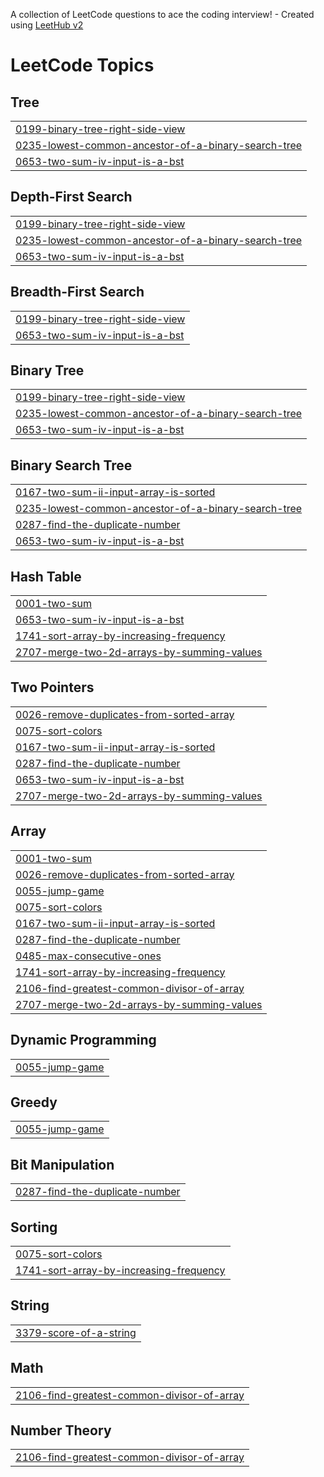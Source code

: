 A collection of LeetCode questions to ace the coding interview! - Created using [LeetHub v2](https://github.com/arunbhardwaj/LeetHub-2.0)
<!---LeetCode Topics Start-->
# LeetCode Topics
## Tree
|  |
| ------- |
| [0199-binary-tree-right-side-view](https://github.com/SuvigyaSrivastava/DSA/tree/master/0199-binary-tree-right-side-view) |
| [0235-lowest-common-ancestor-of-a-binary-search-tree](https://github.com/SuvigyaSrivastava/DSA/tree/master/0235-lowest-common-ancestor-of-a-binary-search-tree) |
| [0653-two-sum-iv-input-is-a-bst](https://github.com/SuvigyaSrivastava/DSA/tree/master/0653-two-sum-iv-input-is-a-bst) |
## Depth-First Search
|  |
| ------- |
| [0199-binary-tree-right-side-view](https://github.com/SuvigyaSrivastava/DSA/tree/master/0199-binary-tree-right-side-view) |
| [0235-lowest-common-ancestor-of-a-binary-search-tree](https://github.com/SuvigyaSrivastava/DSA/tree/master/0235-lowest-common-ancestor-of-a-binary-search-tree) |
| [0653-two-sum-iv-input-is-a-bst](https://github.com/SuvigyaSrivastava/DSA/tree/master/0653-two-sum-iv-input-is-a-bst) |
## Breadth-First Search
|  |
| ------- |
| [0199-binary-tree-right-side-view](https://github.com/SuvigyaSrivastava/DSA/tree/master/0199-binary-tree-right-side-view) |
| [0653-two-sum-iv-input-is-a-bst](https://github.com/SuvigyaSrivastava/DSA/tree/master/0653-two-sum-iv-input-is-a-bst) |
## Binary Tree
|  |
| ------- |
| [0199-binary-tree-right-side-view](https://github.com/SuvigyaSrivastava/DSA/tree/master/0199-binary-tree-right-side-view) |
| [0235-lowest-common-ancestor-of-a-binary-search-tree](https://github.com/SuvigyaSrivastava/DSA/tree/master/0235-lowest-common-ancestor-of-a-binary-search-tree) |
| [0653-two-sum-iv-input-is-a-bst](https://github.com/SuvigyaSrivastava/DSA/tree/master/0653-two-sum-iv-input-is-a-bst) |
## Binary Search Tree
|  |
| ------- |
| [0167-two-sum-ii-input-array-is-sorted](https://github.com/SuvigyaSrivastava/DSA/tree/master/0167-two-sum-ii-input-array-is-sorted) |
| [0235-lowest-common-ancestor-of-a-binary-search-tree](https://github.com/SuvigyaSrivastava/DSA/tree/master/0235-lowest-common-ancestor-of-a-binary-search-tree) |
| [0287-find-the-duplicate-number](https://github.com/SuvigyaSrivastava/DSA/tree/master/0287-find-the-duplicate-number) |
| [0653-two-sum-iv-input-is-a-bst](https://github.com/SuvigyaSrivastava/DSA/tree/master/0653-two-sum-iv-input-is-a-bst) |
## Hash Table
|  |
| ------- |
| [0001-two-sum](https://github.com/SuvigyaSrivastava/DSA/tree/master/0001-two-sum) |
| [0653-two-sum-iv-input-is-a-bst](https://github.com/SuvigyaSrivastava/DSA/tree/master/0653-two-sum-iv-input-is-a-bst) |
| [1741-sort-array-by-increasing-frequency](https://github.com/SuvigyaSrivastava/DSA/tree/master/1741-sort-array-by-increasing-frequency) |
| [2707-merge-two-2d-arrays-by-summing-values](https://github.com/SuvigyaSrivastava/DSA/tree/master/2707-merge-two-2d-arrays-by-summing-values) |
## Two Pointers
|  |
| ------- |
| [0026-remove-duplicates-from-sorted-array](https://github.com/SuvigyaSrivastava/DSA/tree/master/0026-remove-duplicates-from-sorted-array) |
| [0075-sort-colors](https://github.com/SuvigyaSrivastava/DSA/tree/master/0075-sort-colors) |
| [0167-two-sum-ii-input-array-is-sorted](https://github.com/SuvigyaSrivastava/DSA/tree/master/0167-two-sum-ii-input-array-is-sorted) |
| [0287-find-the-duplicate-number](https://github.com/SuvigyaSrivastava/DSA/tree/master/0287-find-the-duplicate-number) |
| [0653-two-sum-iv-input-is-a-bst](https://github.com/SuvigyaSrivastava/DSA/tree/master/0653-two-sum-iv-input-is-a-bst) |
| [2707-merge-two-2d-arrays-by-summing-values](https://github.com/SuvigyaSrivastava/DSA/tree/master/2707-merge-two-2d-arrays-by-summing-values) |
## Array
|  |
| ------- |
| [0001-two-sum](https://github.com/SuvigyaSrivastava/DSA/tree/master/0001-two-sum) |
| [0026-remove-duplicates-from-sorted-array](https://github.com/SuvigyaSrivastava/DSA/tree/master/0026-remove-duplicates-from-sorted-array) |
| [0055-jump-game](https://github.com/SuvigyaSrivastava/DSA/tree/master/0055-jump-game) |
| [0075-sort-colors](https://github.com/SuvigyaSrivastava/DSA/tree/master/0075-sort-colors) |
| [0167-two-sum-ii-input-array-is-sorted](https://github.com/SuvigyaSrivastava/DSA/tree/master/0167-two-sum-ii-input-array-is-sorted) |
| [0287-find-the-duplicate-number](https://github.com/SuvigyaSrivastava/DSA/tree/master/0287-find-the-duplicate-number) |
| [0485-max-consecutive-ones](https://github.com/SuvigyaSrivastava/DSA/tree/master/0485-max-consecutive-ones) |
| [1741-sort-array-by-increasing-frequency](https://github.com/SuvigyaSrivastava/DSA/tree/master/1741-sort-array-by-increasing-frequency) |
| [2106-find-greatest-common-divisor-of-array](https://github.com/SuvigyaSrivastava/DSA/tree/master/2106-find-greatest-common-divisor-of-array) |
| [2707-merge-two-2d-arrays-by-summing-values](https://github.com/SuvigyaSrivastava/DSA/tree/master/2707-merge-two-2d-arrays-by-summing-values) |
## Dynamic Programming
|  |
| ------- |
| [0055-jump-game](https://github.com/SuvigyaSrivastava/DSA/tree/master/0055-jump-game) |
## Greedy
|  |
| ------- |
| [0055-jump-game](https://github.com/SuvigyaSrivastava/DSA/tree/master/0055-jump-game) |
## Bit Manipulation
|  |
| ------- |
| [0287-find-the-duplicate-number](https://github.com/SuvigyaSrivastava/DSA/tree/master/0287-find-the-duplicate-number) |
## Sorting
|  |
| ------- |
| [0075-sort-colors](https://github.com/SuvigyaSrivastava/DSA/tree/master/0075-sort-colors) |
| [1741-sort-array-by-increasing-frequency](https://github.com/SuvigyaSrivastava/DSA/tree/master/1741-sort-array-by-increasing-frequency) |
## String
|  |
| ------- |
| [3379-score-of-a-string](https://github.com/SuvigyaSrivastava/DSA/tree/master/3379-score-of-a-string) |
## Math
|  |
| ------- |
| [2106-find-greatest-common-divisor-of-array](https://github.com/SuvigyaSrivastava/DSA/tree/master/2106-find-greatest-common-divisor-of-array) |
## Number Theory
|  |
| ------- |
| [2106-find-greatest-common-divisor-of-array](https://github.com/SuvigyaSrivastava/DSA/tree/master/2106-find-greatest-common-divisor-of-array) |
<!---LeetCode Topics End-->